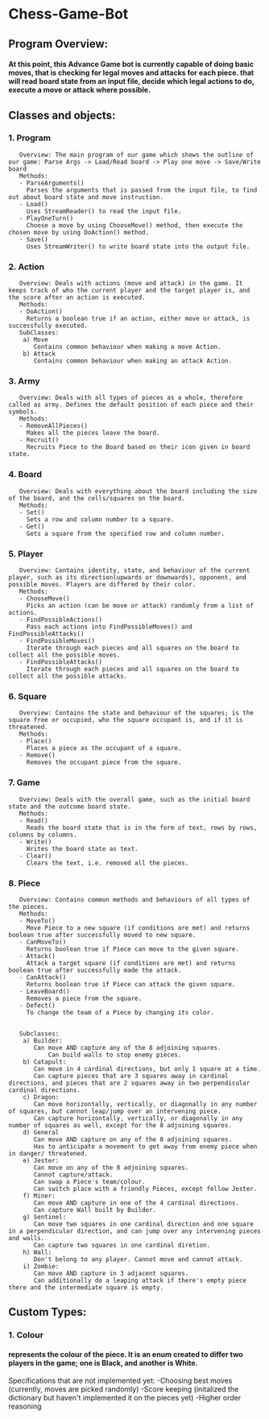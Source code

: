 # Chess-Game-Bot


## Program Overview:
#### At this point, this Advance Game bot is currently capable of doing basic moves, that is checking for legal moves and attacks for each piece. that will read board state from an input file, decide which legal actions to do, execute a move or attack where possible.

## Classes and objects:
### 1. Program
```
   Overview: The main program of our game which shows the outline of our game: Parse Args -> Load/Read board -> Play one move -> Save/Write board
   Methods:
   - ParseArguments()
     Parses the arguments that is passed from the input file, to find out about board state and move instruction.
   - Load()
     Uses StreamReader() to read the input file.
   - PlayOneTurn()
     Choose a move by using ChooseMove() method, then execute the chosen move by using DoAction() method.
   - Save()
     Uses StreamWriter() to write board state into the output file.
```

### 2. Action
```
   Overview: Deals with actions (move and attack) in the game. It keeps track of who the current player and the target player is, and the score after an action is executed.
   Methods:
   - DoAction()
     Returns a boolean true if an action, either move or attack, is successfully executed.
   SubClasses:
	a) Move
	   Contains common behaviour when making a move Action.
	b) Attack
	   Contains common behaviour when making an attack Action.
```

### 3. Army
```
   Overview: Deals with all types of pieces as a whole, therefore called as army. Defines the default position of each piece and their symbols.
   Methods:
   - RemoveAllPieces()
     Makes all the pieces leave the board.
   - Recruit()
     Recruits Piece to the Board based on their icon given in board state. 
```

### 4. Board
```
   Overview: Deals with everything about the board including the size of the board, and the cells/squares on the board.
   Methods:
   - Set()
     Sets a row and column number to a square.
   - Get()
     Gets a square from the specified row and column number.
```

### 5. Player
```
   Overview: Contains identity, state, and behaviour of the current player, such as its direction(upwards or downwards), opponent, and possible moves. Players are differed by their color.
   Methods:
   - ChooseMove()
     Picks an action (can be move or attack) randomly from a list of actions.
   - FindPossibleActions()
     Pass each actions into FindPossibleMoves() and FindPossibleAttacks()
   - FindPossibleMoves()
     Iterate through each pieces and all squares on the board to collect all the possible moves.
   - FindPossibleAttacks()
     Iterate through each pieces and all squares on the board to collect all the possible attacks.
```

### 6. Square
```
   Overview: Contains the state and behaviour of the squares; is the square free or occupied, who the square occupant is, and if it is threatened.
   Methods:
   - Place()
     Places a piece as the occupant of a square.
   - Remove()
     Removes the occupant piece from the square.
```

### 7. Game
```
   Overview: Deals with the overall game, such as the initial board state and the outcome board state.
   Methods:
   - Read()
     Reads the board state that is in the form of text, rows by rows, columns by columns.
   - Write()
     Writes the board state as text.
   - Clear()
     Clears the text, i.e. removed all the pieces.
```

### 8. Piece
```
   Overview: Contains common methods and behaviours of all types of the pieces.
   Methods:
   - MoveTo()
     Move Piece to a new square (if conditions are met) and returns boolean true after successfully moved to new square.
   - CanMoveTo()
     Returns boolean true if Piece can move to the given square.
   - Attack()
     Attack a target square (if conditions are met) and returns boolean true after successfully made the attack.
   - CanAttack()
     Returns boolean true if Piece can attack the given square.
   - LeaveBoard()
     Removes a piece from the square.
   - Defect()
     To change the team of a Piece by changing its color.


   Subclasses:
	a) Builder:
	   Can move AND capture any of the 8 adjoining squares.
           Can build walls to stop enemy pieces.
	b) Catapult:
	   Can move in 4 cardinal directions, but only 1 square at a time.
	   Can capture pieces that are 3 squares away in cardinal directions, and pieces that are 2 squares away in two perpendicular cardinal directions.
	c) Dragon:
	   Can move horizontally, vertically, or diagonally in any number of squares, but cannot leap/jump over an intervening piece.
	   Can capture horizontally, vertically, or diagonally in any number of squares as well, except for the 8 adjoining squares.
	d) General
	   Can move AND capture on any of the 8 adjoining squares.
	   Has to anticipate a movement to get away from enemy piece when in danger/ threatened.
	e) Jester:
	   Can move on any of the 8 adjoining squares.
	   Cannot capture/attack.
	   Can swap a Piece's team/colour.
	   Can switch place with a friendly Pieces, except fellow Jester.
	f) Miner:
	   Can move AND capture in one of the 4 cardinal directions.
	   Can capture Wall built by Builder.
	g) Sentinel:
	   Can move two squares in one cardinal direction and one square in a perpendicular direction, and can jump over any intervening pieces and walls.
	   Can capture two squares in one cardinal diretion.
	h) Wall:
	   Don't belong to any player. Cannot move and cannot attack.
	i) Zombie:
	   Can move AND capture in 3 adjacent squares.
	   Can additionally do a leaping attack if there's empty piece there and the intermediate square is empty.

```

## Custom Types:
### 1. Colour
#### represents the colour of the piece. It is an enum created to differ two players in the game; one is Black, and another is White.


Specifications that are not implemented yet:
-Choosing best moves (currently, moves are picked randomly)
-Score keeping (initalized the dictionary but haven't implemented it on the pieces yet)
-Higher order reasoning